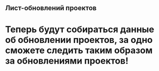 ## Лист-обновлений проектов
# Теперь будут собираться данные об обновлении проектов, за одно сможете следить таким образом за обновлениями проектов!
